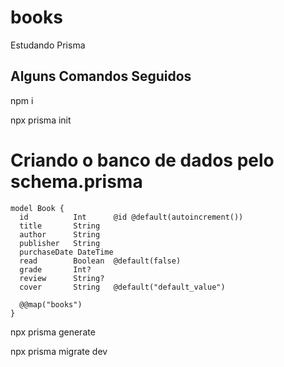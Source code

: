 # books
Estudando Prisma

## Alguns Comandos Seguidos
npm i 

npx prisma init 

# Criando o banco de dados pelo schema.prisma 
``` shell 
model Book {
  id          Int      @id @default(autoincrement())
  title       String
  author      String
  publisher   String
  purchaseDate DateTime
  read        Boolean  @default(false)
  grade       Int?
  review      String?
  cover       String   @default("default_value")

  @@map("books")
}
```
npx prisma generate

npx prisma migrate dev

